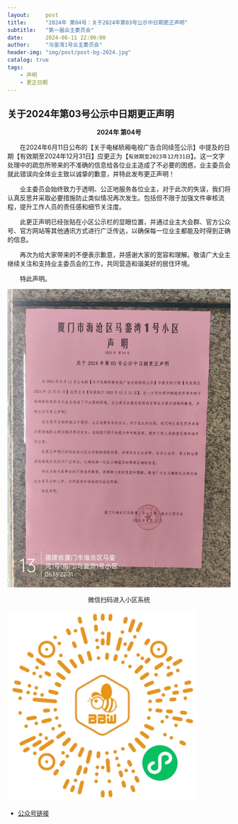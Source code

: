 ```yaml
---
layout:     post
title:      "2024年 第04号：关于2024年第03号公示中日期更正声明"
subtitle:   "第一届业主委员会"
date:       2024-06-11 22:00:00
author:     "马銮湾1号业主委员会"
header-img: "img/post/post-bg-2024.jpg"
catalog: true
tags:
    - 声明
    - 更正日期
---
```




## 关于2024年第03号公示中日期更正声明

<center><strong>2024年 第04号</strong></center>

&emsp;&emsp;在2024年6月11日公布的【关于电梯轿厢电视广告合同续签公示】中提及的日期【有效期至2024年12月31日】应更正为【`有效期至2023年12月31日`】。这一文字处理中的疏忽所带来的不准确的信息给各位业主造成了不必要的困惑，业主委员会就此错误向全体业主致以诚挚的歉意，并特此发布更正声明！

&emsp;&emsp;业主委员会始终致力于透明、公正地服务各位业主，对于此次的失误，我们将认真反思并采取必要措施防止类似情况再次发生。包括但不限于加强文件审核流程，提升工作人员的责任感和细节关注度。

&emsp;&emsp;此更正声明已经张贴在小区公示栏的显眼位置，并通过业主大会群、官方公众号、官方网站等其他通讯方式进行广泛传达，以确保每一位业主都能及时得到正确的信息。

&emsp;&emsp;再次为给大家带来的不便表示歉意，并感谢大家的宽容和理解。敬请广大业主继续关注和支持业主委员会的工作，共同营造和谐美好的居住环境。

&emsp;&emsp;特此声明。


![](\img\in-post\2024-6-13-声明实景.jpg)

<center>微信扫码进入小区系统</center>

![](\img\in-post\蜂窝智家.jpg)


- [公众号链接](https://mp.weixin.qq.com/s/EhPo2_mx9OuW90Fe2ESqiw)
